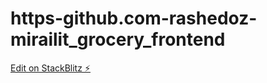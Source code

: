 # https-github.com-rashedoz-mirailit_grocery_frontend

[Edit on StackBlitz ⚡️](https://stackblitz.com/edit/nextjs-cucveh)